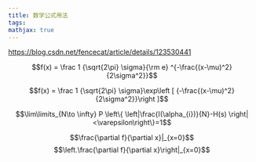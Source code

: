 ```yaml
---
title: 数学公式用法
tags:
mathjax: true
---
```


https://blog.csdn.net/fencecat/article/details/123530441

$$f(x) = \frac 1 {\sqrt{2\pi} \sigma}{\rm e} ^{-\frac{(x-\mu)^2}{2\sigma^2}}$$

$$f(x) = \frac 1 {\sqrt{2\pi} \sigma}\exp\left [ {-\frac{(x-\mu)^2}{2\sigma^2}}\right ]$$


$$\lim\limits_{N\to \infty} P \left\{ \left|\frac{I(\alpha_{i})}{N}-H(s) \right| <\varepsilon\right\}=1$$

$$\frac{\partial f}{\partial x}|_{x=0}$$
$$\left.\frac{\partial f}{\partial x}\right|_{x=0}$$
